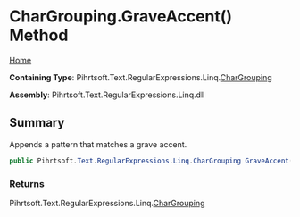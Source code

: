# CharGrouping\.GraveAccent\(\) Method

[Home](../../../../../../README.md)

**Containing Type**: Pihrtsoft\.Text\.RegularExpressions\.Linq\.[CharGrouping](../README.md)

**Assembly**: Pihrtsoft\.Text\.RegularExpressions\.Linq\.dll

## Summary

Appends a pattern that matches a grave accent\.

```csharp
public Pihrtsoft.Text.RegularExpressions.Linq.CharGrouping GraveAccent()
```

### Returns

Pihrtsoft\.Text\.RegularExpressions\.Linq\.[CharGrouping](../README.md)

